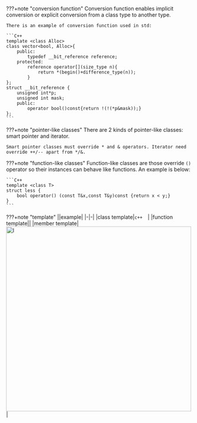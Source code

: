 ???+note "conversion function"
    Conversion function enables implicit conversion or explicit conversion from a class type to another type.

    There is an example of conversion function used in std:

    ```C++
    template <class Alloc>
    class vector<bool, Alloc>{
        public:
            typedef __bit_reference reference;
        protected:
            reference operator[](size_type n){
                return *(begin()+difference_type(n));
            }
    };
    struct __bit_reference {
        unsigned int*p;
        unsigned int mask;
        public:
            operator bool()const{return !(!(*p&mask));}
    };
    ```

???+note "pointer-like classes"
    There are 2 kinds of pointer-like classes: smart pointer and iterator.

    Smart pointer classes must override * and & operators. Iterator need override ++/-- apart from */&.

???+note "function-like classes"
    Function-like classes are those override `()` operator so their instances can behave like functions. An example is below:

    ```C++
    template <class T>
    struct less {
        bool operator() (const T&x,const T&y)const {return x < y;}
    }
    ```


???+note "template"
    ||example|
    |-|-|
    |class template|```c++  ```|
    |function template||
    |member template|<img src="../img/member-template.png" alt="l" style="width:500px;"/>|
    
    



